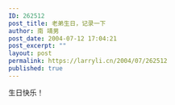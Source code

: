 ```yaml
---
ID: 262512
post_title: 老弟生日，记录一下
author: 南 靖男
post_date: 2004-07-12 17:04:21
post_excerpt: ""
layout: post
permalink: https://larryli.cn/2004/07/262512
published: true
---
```

生日快乐！